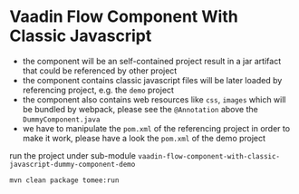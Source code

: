 # Vaadin Flow Component With Classic Javascript
- the component will be an self-contained project result in a jar artifact that could be referenced by other project
- the component contains classic javascript files will be later loaded by referencing project, e.g. the `demo` project
- the component also contains web resources like `css`, `images` which will be bundled by webpack, please see the `@Annotation` above the `DummyComponent.java`
- we have to manipulate the `pom.xml` of the referencing project in order to make it work, please have a look the `pom.xml` of the demo project  


run the project under sub-module `vaadin-flow-component-with-classic-javascript-dummy-component-demo`

```
mvn clean package tomee:run
```

